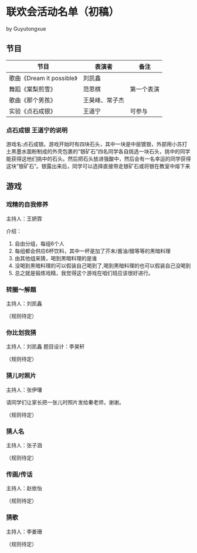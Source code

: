 # 联欢会活动名单（初稿）

by Guyutongxue

## 节目

| 节目 | 表演者 | 备注 |
|---|---|---|
|歌曲《Dream it possible》|刘凯鑫| |
|舞蹈《棠梨煎雪》|范思棋|第一个表演|
|歌曲《那个男孩》|王昊峰、常子杰| |
|实验《点石成银》|王道宁|可参与|

### 点石成银 王道宁的说明

游戏名:点石成银。游戏开始时有四块石头，其中一块是中层镀银，外部用小苏打土黑墨水面粉制成的外壳包裹的”银矿石”四名同学各自挑选一块石头，挑中的同学能获得这他们挑中的石头。然后把石头放进强酸中，然后会有一名幸运的同学获得这块”银矿石”。银露出来后，同学可以选择直接带走银矿石或将银在教室中熔下来

## 游戏

### 戏精的自我修养

主持人：王妍霏

介绍：

1. 自由分组，每组6个人
2. 每组都会供应6杯饮料，其中一杯是加了芥末/酱油/醋等等的黑暗料理
3. 由其他组来猜，喝到黑暗料理的是谁
4. 没喝到黑暗料理的可以假装自己喝到了,喝到黑暗料理的也可以假装自己没喝到
5. 总之就是锻炼戏精，我觉得这个游戏在咱们班应该很好进行。


### 转圈～解题

主持人：刘凯鑫 

（规则待定）

### 你比划我猜

主持人：刘凯鑫 题目设计：李昊轩

（规则待定）

### 猜儿时照片

主持人：张伊璠

请同学们让家长把一张儿时照片发给秦老师，谢谢。

（规则待定）

### 猜人名

主持人：张子涵

（规则待定）

### 传画/传话

主持人：赵依怡

（规则待定）

### 猜歌

主持人：李姜珊

（规则待定）

